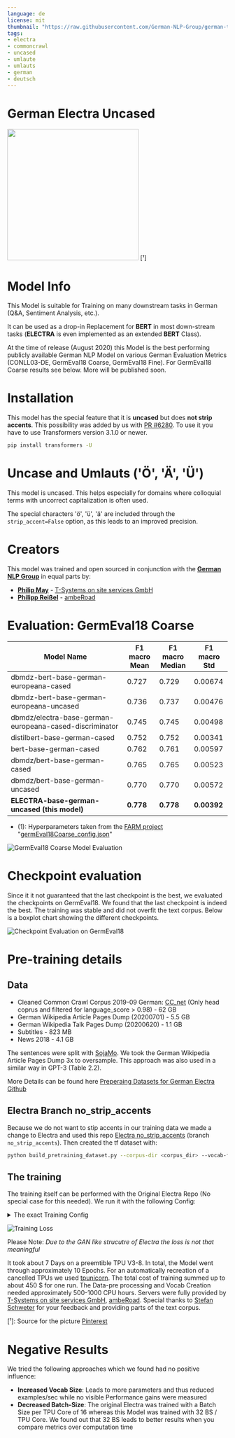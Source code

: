 ```yaml
---
language: de
license: mit
thumbnail: "https://raw.githubusercontent.com/German-NLP-Group/german-transformer-training/master/model_cards/german-electra-logo.png"
tags:
- electra
- commoncrawl
- uncased
- umlaute
- umlauts
- german
- deutsch
---
```


# German Electra Uncased
<img width="300px" src="https://raw.githubusercontent.com/German-NLP-Group/german-transformer-training/master/model_cards/german-electra-logo.png">
[¹]

# Model Info
This Model is suitable for Training on many downstream tasks in German (Q&A, Sentiment Analysis, etc.).

It can be used as a drop-in Replacement for **BERT** in most down-stream tasks (**ELECTRA** is even implemented as an extended **BERT** Class).

At the time of release (August 2020) this Model is the best performing publicly available German NLP Model on various German Evaluation Metrics (CONLL03-DE, GermEval18 Coarse, GermEval18 Fine). For GermEval18 Coarse results see below. More will be published soon.

# Installation
This model has the special feature that it is **uncased** but does **not strip accents**.
This possibility was added by us with [PR #6280](https://github.com/huggingface/transformers/pull/6280).
To use it you have to use Transformers version 3.1.0 or newer.

```bash
pip install transformers -U
```

# Uncase and Umlauts ('Ö', 'Ä', 'Ü')
This model is uncased. This helps especially for domains where colloquial terms with uncorrect capitalization is often used.

The special characters 'ö', 'ü', 'ä' are included through the `strip_accent=False` option, as this leads to an improved precision.

# Creators
This model was trained and open sourced in conjunction with the [**German NLP Group**](https://github.com/German-NLP-Group) in equal parts by:
- [**Philip May**](https://eniak.de) - [T-Systems on site services GmbH](https://www.t-systems-onsite.de/)
- [**Philipp Reißel**](https://www.reissel.eu) - [ambeRoad](https://amberoad.de/)

# Evaluation: GermEval18 Coarse

| Model Name                                              | F1 macro<br/>Mean | F1 macro<br/>Median | F1 macro<br/>Std |
|---|---|---|---|
| dbmdz-bert-base-german-europeana-cased                  | 0.727     | 0.729     | 0.00674     |
| dbmdz-bert-base-german-europeana-uncased                | 0.736     | 0.737     | 0.00476     |
| dbmdz/electra-base-german-europeana-cased-discriminator | 0.745     | 0.745     | 0.00498     |
| distilbert-base-german-cased                            | 0.752     | 0.752     | 0.00341     |
| bert-base-german-cased                                  | 0.762     | 0.761     | 0.00597     |
| dbmdz/bert-base-german-cased                            | 0.765     | 0.765     | 0.00523     |
| dbmdz/bert-base-german-uncased                          | 0.770     | 0.770     | 0.00572     |
| **ELECTRA-base-german-uncased (this model)**            | **0.778** | **0.778** | **0.00392** |

- (1): Hyperparameters taken from the [FARM project](https://farm.deepset.ai/) "[germEval18Coarse_config.json](https://github.com/deepset-ai/FARM/blob/master/experiments/german-bert2.0-eval/germEval18Coarse_config.json)"

![GermEval18 Coarse Model Evaluation](https://raw.githubusercontent.com/German-NLP-Group/german-transformer-training/master/model_cards/model_eval.png)

# Checkpoint evaluation
Since it it not guaranteed that the last checkpoint is the best, we evaluated the checkpoints on GermEval18. We found that the last checkpoint is indeed the best. The training was stable and did not overfit the text corpus. Below is a boxplot chart showing the different checkpoints.

![Checkpoint Evaluation on GermEval18](https://raw.githubusercontent.com/German-NLP-Group/german-transformer-training/master/model_cards/checkpoint_eval.png)

# Pre-training details

## Data
- Cleaned Common Crawl Corpus 2019-09 German: [CC_net](https://github.com/facebookresearch/cc_net) (Only head coprus and filtered for language_score > 0.98) - 62 GB
- German Wikipedia Article Pages Dump (20200701) - 5.5 GB
- German Wikipedia Talk Pages Dump (20200620) - 1.1 GB
- Subtitles - 823 MB
- News 2018 - 4.1 GB

The sentences were split with [SojaMo](https://github.com/tsproisl/SoMaJo). We took the German Wikipedia Article Pages Dump 3x to oversample. This approach was also used in a similar way in GPT-3 (Table 2.2).

More Details can be found here [Preperaing Datasets for German Electra Github](https://github.com/German-NLP-Group/german-transformer-training)

## Electra Branch no_strip_accents
Because we do not want to stip accents in our training data we made a change to Electra and used this repo [Electra no_strip_accents](https://github.com/PhilipMay/electra/tree/no_strip_accents) (branch `no_strip_accents`). Then created the tf dataset with:

```bash
python build_pretraining_dataset.py --corpus-dir <corpus_dir> --vocab-file <dir>/vocab.txt --output-dir ./tf_data --max-seq-length 512 --num-processes 8 --do-lower-case --no-strip-accents
```

## The training
The training itself can be performed with the Original Electra Repo (No special case for this needed).
We run it with the following Config:

<details>
<summary>The exact Training Config</summary>
<br/>debug False
<br/>disallow_correct False
<br/>disc_weight 50.0
<br/>do_eval False
<br/>do_lower_case True
<br/>do_train True
<br/>electra_objective True
<br/>embedding_size 768
<br/>eval_batch_size 128
<br/>gcp_project None
<br/>gen_weight 1.0
<br/>generator_hidden_size 0.33333
<br/>generator_layers 1.0
<br/>iterations_per_loop 200
<br/>keep_checkpoint_max 0
<br/>learning_rate 0.0002
<br/>lr_decay_power 1.0
<br/>mask_prob 0.15
<br/>max_predictions_per_seq 79
<br/>max_seq_length 512
<br/>model_dir gs://XXX
<br/>model_hparam_overrides {}
<br/>model_name 02_Electra_Checkpoints_32k_766k_Combined
<br/>model_size base
<br/>num_eval_steps 100
<br/>num_tpu_cores 8
<br/>num_train_steps 766000
<br/>num_warmup_steps 10000
<br/>pretrain_tfrecords gs://XXX
<br/>results_pkl gs://XXX
<br/>results_txt gs://XXX
<br/>save_checkpoints_steps 5000
<br/>temperature 1.0
<br/>tpu_job_name None
<br/>tpu_name electrav5
<br/>tpu_zone None
<br/>train_batch_size 256
<br/>uniform_generator False
<br/>untied_generator True
<br/>untied_generator_embeddings False
<br/>use_tpu True
<br/>vocab_file gs://XXX
<br/>vocab_size 32767
<br/>weight_decay_rate 0.01
 </details>

![Training Loss](https://raw.githubusercontent.com/German-NLP-Group/german-transformer-training/master/model_cards/loss.png)

Please Note: *Due to the GAN like strucutre of Electra the loss is not that meaningful*

It took about 7 Days on a preemtible TPU V3-8. In total, the Model went through approximately 10 Epochs. For an automatically recreation of a cancelled TPUs we used [tpunicorn](https://github.com/shawwn/tpunicorn). The total cost of training summed up to about 450 $ for one run. The Data-pre processing and Vocab Creation needed approximately 500-1000 CPU hours. Servers were fully provided by [T-Systems on site services GmbH](https://www.t-systems-onsite.de/), [ambeRoad](https://amberoad.de/).
Special thanks to [Stefan Schweter](https://github.com/stefan-it) for your feedback and providing parts of the text corpus.

[¹]: Source for the picture [Pinterest](https://www.pinterest.cl/pin/371828512984142193/)

# Negative Results
We tried the following approaches which we found had no positive influence:

-  **Increased Vocab Size**: Leads to more parameters and thus reduced examples/sec while no visible Performance gains were measured
-  **Decreased Batch-Size**: The original Electra was trained with a Batch Size per TPU Core of 16 whereas this Model was trained with 32 BS / TPU Core. We found out that 32 BS leads to better results when you compare metrics over computation time
